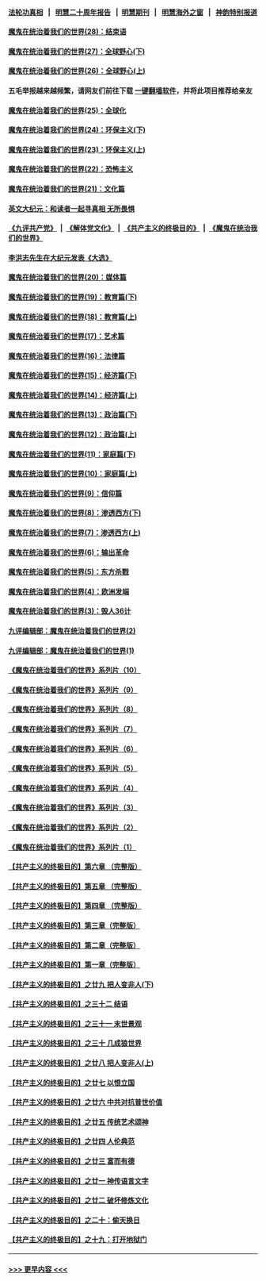 #### [法轮功真相](https://github.com/gfw-breaker/truth/blob/master/README.md?t=0) &nbsp;&nbsp;|&nbsp;&nbsp; [明慧二十周年报告](https://github.com/gfw-breaker/mh-reports/blob/master/README.md?t=0) &nbsp;&nbsp;|&nbsp;&nbsp;[明慧期刊](https://github.com/gfw-breaker/mh-qikan) &nbsp;&nbsp;|&nbsp;&nbsp; [明慧海外之窗](https://github.com/gfw-breaker/mh-news/blob/master/README.md?t=0) &nbsp;&nbsp;|&nbsp;&nbsp; [神韵特别报道](https://github.com/gfw-breaker/mh-news/blob/master/shenyun.md?t=0)
#### [魔鬼在统治着我们的世界(28)：结束语](../pages/nsc422/n10936246.md?t=06140701) 
#### [魔鬼在统治着我们的世界(27)：全球野心(下)](../pages/nsc422/n10928319.md?t=06140701) 
#### [魔鬼在统治着我们的世界(26)：全球野心(上)](../pages/nsc422/n10900318.md?t=06140701) 
#### 五毛举报越来越频繁，请网友们前往下载 [一键翻墙软件](https://github.com/gfw-breaker/ssr-accounts)，并将此项目推荐给亲友
#### [魔鬼在统治着我们的世界(25)：全球化](../pages/nsc422/n10788205.md?t=06140701) 
#### [魔鬼在统治着我们的世界(24)：环保主义(下)](../pages/nsc422/n10695307.md?t=06140701) 
#### [魔鬼在统治着我们的世界(23)：环保主义(上)](../pages/nsc422/n10688613.md?t=06140701) 
#### [魔鬼在统治着我们的世界(22)：恐怖主义](../pages/nsc422/n10614727.md?t=06140701) 
#### [魔鬼在统治着我们的世界(21)：文化篇](../pages/nsc422/n10597706.md?t=06140701) 
#### [英文大纪元：和读者一起寻真相 无所畏惧](../pages/nsc422/n12542027.md?t=06140701) 
#### [《九评共产党》](https://github.com/begood0513/9ping.md/blob/master/README.md) &nbsp;|&nbsp; [《解体党文化》](../../../../jtdwh.md/blob/master/README.md)  &nbsp;|&nbsp; [《共产主义的终极目的》](../../../../gczydzjmd.md/blob/master/README.md) &nbsp;|&nbsp; [《魔鬼在统治我们的世界》](../../../../mgztzwmdsj.md/blob/master/README.md) 
#### [李洪志先生在大纪元发表《大选》](../pages/nsc422/n12534746.md?t=06140701) 
#### [魔鬼在统治着我们的世界(20)：媒体篇](../pages/nsc422/n10586579.md?t=06140701) 
#### [魔鬼在统治着我们的世界(19)：教育篇(下)](../pages/nsc422/n10564808.md?t=06140701) 
#### [魔鬼在统治着我们的世界(18)：教育篇(上)](../pages/nsc422/n10526970.md?t=06140701) 
#### [魔鬼在统治着我们的世界(17)：艺术篇](../pages/nsc422/n10499093.md?t=06140701) 
#### [魔鬼在统治着我们的世界(16)：法律篇](../pages/nsc422/n10485969.md?t=06140701) 
#### [魔鬼在统治着我们的世界(15)：经济篇(下)](../pages/nsc422/n10469975.md?t=06140701) 
#### [魔鬼在统治着我们的世界(14)：经济篇(上)](../pages/nsc422/n10457370.md?t=06140701) 
#### [魔鬼在统治着我们的世界(13)：政治篇(下)](../pages/nsc422/n10448270.md?t=06140701) 
#### [魔鬼在统治着我们的世界(12)：政治篇(上)](../pages/nsc422/n10444576.md?t=06140701) 
#### [魔鬼在统治着我们的世界(11)：家庭篇(下)](../pages/nsc422/n10440961.md?t=06140701) 
#### [魔鬼在统治着我们的世界(10)：家庭篇(上)](../pages/nsc422/n10435448.md?t=06140701) 
#### [魔鬼在统治着我们的世界(9)：信仰篇](../pages/nsc422/n10432159.md?t=06140701) 
#### [魔鬼在统治着我们的世界(8)：渗透西方(下)](../pages/nsc422/n10429603.md?t=06140701) 
#### [魔鬼在统治着我们的世界(7)：渗透西方(上)](../pages/nsc422/n10426013.md?t=06140701) 
#### [魔鬼在统治着我们的世界(6)：输出革命](../pages/nsc422/n10421536.md?t=06140701) 
#### [魔鬼在统治着我们的世界(5)：东方杀戮](../pages/nsc422/n10417707.md?t=06140701) 
#### [魔鬼在统治着我们的世界(4)：欧洲发端](../pages/nsc422/n10414890.md?t=06140701) 
#### [魔鬼在统治着我们的世界(3)：毁人36计](../pages/nsc422/n10411583.md?t=06140701) 
#### [九评编辑部：魔鬼在统治着我们的世界(2)](../pages/nsc422/n10410036.md?t=06140701) 
#### [九评编辑部：魔鬼在统治着我们的世界(1)](../pages/nsc422/n10406825.md?t=06140701) 
#### [《魔鬼在统治着我们的世界》系列片（10）](../pages/nsc422/n12292670.md?t=06140701) 
#### [《魔鬼在统治着我们的世界》系列片（9）](../pages/nsc422/n12290859.md?t=06140701) 
#### [《魔鬼在统治着我们的世界》系列片（8）](../pages/nsc422/n12287445.md?t=06140701) 
#### [《魔鬼在统治着我们的世界》系列片（7）](../pages/nsc422/n12283425.md?t=06140701) 
#### [《魔鬼在统治着我们的世界》系列片（6）](../pages/nsc422/n12282314.md?t=06140701) 
#### [《魔鬼在统治着我们的世界》系列片（5）](../pages/nsc422/n12281419.md?t=06140701) 
#### [《魔鬼在统治着我们的世界》系列片（4）](../pages/nsc422/n12274024.md?t=06140701) 
#### [《魔鬼在统治着我们的世界》系列片（3）](../pages/nsc422/n12271322.md?t=06140701) 
#### [《魔鬼在统治着我们的世界》系列片（2）](../pages/nsc422/n12269049.md?t=06140701) 
#### [《魔鬼在统治着我们的世界》系列片（1）](../pages/nsc422/n12267575.md?t=06140701) 
#### [【共产主义的终极目的】第六章 （完整版）](../pages/nsc422/n11428913.md?t=06140701) 
#### [【共产主义的终极目的】第五章 （完整版）](../pages/nsc422/n11428912.md?t=06140701) 
#### [【共产主义的终极目的】第四章 （完整版）](../pages/nsc422/n11428907.md?t=06140701) 
#### [【共产主义的终极目的】第三章（完整版）](../pages/nsc422/n11428848.md?t=06140701) 
#### [【共产主义的终极目的】第二章（完整版）](../pages/nsc422/n11428831.md?t=06140701) 
#### [【共产主义的终极目的】第一章（完整版）](../pages/nsc422/n11417651.md?t=06140701) 
#### [【共产主义的终极目的】之廿九 把人变非人(下)](../pages/nsc422/n11344140.md?t=06140701) 
#### [【共产主义的终极目的】之三十二 结语](../pages/nsc422/n11360535.md?t=06140701) 
#### [【共产主义的终极目的】之三十一 末世景观](../pages/nsc422/n11351129.md?t=06140701) 
#### [【共产主义的终极目的】之三十 几成狼世界](../pages/nsc422/n11348280.md?t=06140701) 
#### [【共产主义的终极目的】之廿八 把人变非人(上)](../pages/nsc422/n11340492.md?t=06140701) 
#### [【共产主义的终极目的】之廿七 以恨立国](../pages/nsc422/n11336944.md?t=06140701) 
#### [【共产主义的终极目的】之廿六 中共对抗普世价值](../pages/nsc422/n11324785.md?t=06140701) 
#### [【共产主义的终极目的】之廿五 传统艺术颂神](../pages/nsc422/n11296396.md?t=06140701) 
#### [【共产主义的终极目的】之廿四 人伦典范](../pages/nsc422/n11296397.md?t=06140701) 
#### [【共产主义的终极目的】之廿三 富而有德](../pages/nsc422/n11283598.md?t=06140701) 
#### [【共产主义的终极目的】之廿一 神传语言文字](../pages/nsc422/n11263265.md?t=06140701) 
#### [【共产主义的终极目的】之廿二 破坏修炼文化](../pages/nsc422/n11245728.md?t=06140701) 
#### [【共产主义的终极目的】之二十：偷天换日](../pages/nsc422/n11238846.md?t=06140701) 
#### [【共产主义的终极目的】之十九：打开地狱门](../pages/nsc422/n11206376.md?t=06140701) 

----
#### [ >>> 更早内容 <<< ](../indexes/nsc422-earlier.md)
